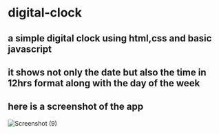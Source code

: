 # digital-clock
## a simple digital clock using html,css and basic javascript

## it shows not only the date but also the time in 12hrs format along with the day of the week

## here is a screenshot of the app
![Screenshot (9)](https://user-images.githubusercontent.com/72667064/126587877-ec798a78-38cb-4ed7-bd93-130ee0f7f212.png)
